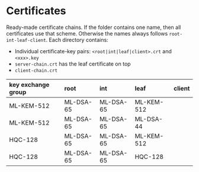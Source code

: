 # Certificates
Ready-made certificate chains. If the folder contains one name, then all certificates use that scheme. Otherwise the names always follows `root-int-leaf-client`. Each directory contains:
- Individual certificate-key pairs: `<root|int|leaf|client>.crt` and `<xxx>.key`
- `server-chain.crt` has the leaf certificate on top
- `client-chain.crt`

|key exchange group|root|int|leaf|client|
|:----|:----|:----|:----|:----|
|ML-KEM-512|ML-DSA-65|ML-DSA-65|ML-KEM-512||
|ML-KEM-512|ML-DSA-65|ML-DSA-65|ML-DSA-44||
|HQC-128|ML-DSA-65|ML-DSA-65|ML-KEM-512||
|HQC-128|ML-DSA-65|ML-DSA-65|HQC-128||